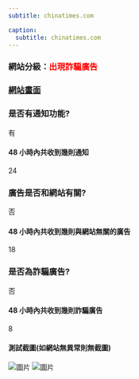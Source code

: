 ```yaml
---
subtitle: chinatimes.com

caption:
  subtitle: chinatimes.com
---
```


<h3>網站分級：<font color="#FF0000">出現詐騙廣告</font></h3>

### [網站畫面](chinatimes.com)
### 是否有通知功能?
有

#### 48 小時內共收到幾則通知
24

### 廣告是否和網站有關?
否

#### 48 小時內共收到幾則與網站無關的廣告
18

### 是否為詐騙廣告?
否

#### 48 小時內共收到幾則詐騙廣告
8

#### 測試截圖(如網站無異常則無截圖)
![圖片](https://github.com/justinlin099/Taiwan-Website-Notification-Guardian-Website/assets/61717681/b164452b-b053-4d9c-b6c0-806664667ed9)
![圖片](https://github.com/justinlin099/Taiwan-Website-Notification-Guardian-Website/assets/61717681/89a4f2b4-dd80-4054-adc3-39f6b2f62359)


